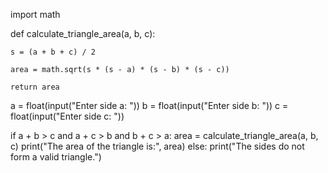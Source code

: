 import math

def calculate_triangle_area(a, b, c):
   
    s = (a + b + c) / 2

    area = math.sqrt(s * (s - a) * (s - b) * (s - c))

    return area


a = float(input("Enter side a: "))
b = float(input("Enter side b: "))
c = float(input("Enter side c: "))


if a + b > c and a + c > b and b + c > a:
    area = calculate_triangle_area(a, b, c)
    print("The area of the triangle is:", area)
else:
    print("The sides do not form a valid triangle.")

